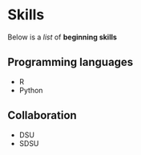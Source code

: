 # Skills
Below is a _list_ of **beginning skills**
## Programming languages
- R
- Python

## Collaboration
- DSU
- SDSU
